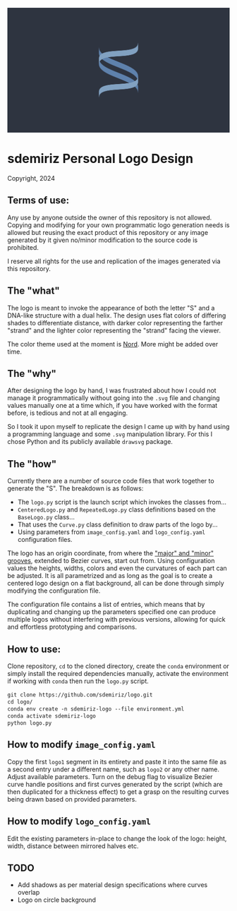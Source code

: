 ![sdemiriz_centered_logo](img/centered_logo_2k.svg) 

# sdemiriz Personal Logo Design 
Copyright, 2024

## Terms of use:
Any use by anyone outside the owner of this repository is not allowed. Copying and modifying for your own programmatic logo generation needs is allowed but reusing the exact product of this repository or any image generated by it given no/minor modification to the source code is prohibited.

I reserve all rights for the use and replication of the images generated via this repository.

## The "what"
The logo is meant to invoke the appearance of both the letter "S" and a DNA-like structure with a dual helix. The design uses flat colors of differing shades to differentiate distance, with darker color representing the farther "strand" and the lighter color representing the "strand" facing the viewer.

The color theme used at the moment is [Nord](https://www.nordtheme.com/). More might be added over time.

## The "why"
After designing the logo by hand, I was frustrated about how I could not manage it programmatically without going into the `.svg` file and changing values manually one at a time which, if you have worked with the format before, is tedious and not at all engaging.

So I took it upon myself to replicate the design I came up with by hand using a programming language and some `.svg` manipulation library. For this I chose Python and its publicly available `drawsvg` package.

## The "how"
Currently there are a number of source code files that work together to generate the "S". The breakdown is as follows:

- The `logo.py` script is the launch script which invokes the classes from...
- `CenteredLogo.py` and `RepeatedLogo.py` class definitions based on the `BaseLogo.py` class...
- That uses the `Curve.py` class definition to draw parts of the logo by...
- Using parameters from `image_config.yaml` and `logo_config.yaml` configuration files.

The logo has an origin coordinate, from where the ["major" and "minor" grooves](https://www.mun.ca/biology/scarr/MGA2_02-07.html), extended to Bezier curves, start out from. Using configuration values the heights, widths, colors and even the curvatures of each part can be adjusted. It is all parametrized and as long as the goal is to create a centered logo design on a flat background, all can be done through simply modifying the configuration file.

The configuration file contains a list of entries, which means that by duplicating and changing up the parameters specified one can produce multiple logos without interfering with previous versions, allowing for quick and effortless prototyping and comparisons.

## How to use:
Clone repository, `cd` to the cloned directory, create the `conda` environment or simply install the required dependencies manually, activate the environment if working with `conda` then run the `logo.py` script.
```
git clone https://github.com/sdemiriz/logo.git
cd logo/
conda env create -n sdemiriz-logo --file environment.yml
conda activate sdemiriz-logo
python logo.py
```

## How to modify `image_config.yaml`
Copy the first `logo1` segment in its entirety and paste it into the same file as a second entry under a different name, such as `logo2` or any other name. Adjust available parameters. Turn on the debug flag to visualize Bezier curve handle positions and first curves generated by the script (which are then duplicated for a thickness effect) to get a grasp on the resulting curves being drawn based on provided parameters.

## How to modify `logo_config.yaml`
Edit the existing parameters in-place to change the look of the logo: height, width, distance between mirrored halves etc.

## TODO
- Add shadows as per material design specifications where curves overlap
- Logo on circle background
